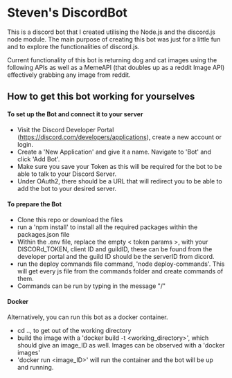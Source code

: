 # Steven's DiscordBot
This is a discord bot that I created utilising the Node.js and the discord.js node module. The main purpose of creating this bot was just for a little fun and to explore the functionalities of discord.js.

Current functionality of this bot is returning dog and cat images using the following APIs as well as a MemeAPI (that doubles up as a reddit Image API) effectively grabbing any image from reddit.

## How to get this bot working for yourselves
#### To set up the Bot and connect it to your server
* Visit the Discord Developer Portal (https://discord.com/developers/applications), create a new account or login.
* Create a 'New Application' and give it a name. Navigate to 'Bot' and click 'Add Bot'.
* Make sure you save your Token as this will be required for the bot to be able to talk to your Discord Server.
* Under OAuth2, there should be a URL that will redirect you to be able to add the bot to your desired server.

#### To prepare the Bot
* Clone this repo or download the files
* run a 'npm install' to install all the required packages within the packages.json file
* Within the .env file, replace the empty < token params >, with your DISCORd_TOKEN, client ID and guildID, these can be found from the developer portal and the guild ID should be the serverID from dicord.
* run the deploy commands file command, 'node deploy-commands'. This will get every js file from the commands folder and create commands of them.
* Commands can be run by typing in the message "/<commandName>"

#### Docker
Alternatively, you can run this bot as a docker container.
* cd .., to get out of the working directory
* build the image with a 'docker build -t <name of image> <working_directory>', which should give an image_ID as well. Images can be observed with a 'docker images'
* 'docker run <image_ID>' will run the container and the bot will be up and running.
